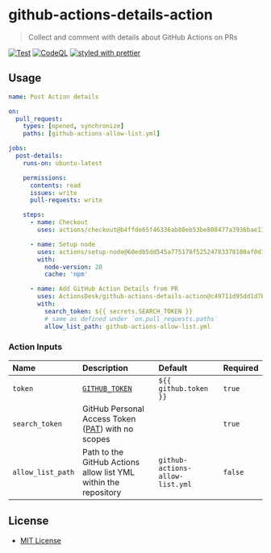 # github-actions-details-action

> Collect and comment with details about GitHub Actions on PRs

[![Test](https://github.com/ActionsDesk/github-actions-details-action/actions/workflows/test.yml/badge.svg)](https://github.com/ActionsDesk/github-actions-details-action/actions/workflows/test.yml) [![CodeQL](https://github.com/ActionsDesk/github-actions-details-action/actions/workflows/codeql.yml/badge.svg)](https://github.com/ActionsDesk/github-actions-details-action/actions/workflows/codeql.yml) [![styled with prettier](https://img.shields.io/badge/styled_with-prettier-ff69b4.svg)](https://github.com/prettier/prettier)

## Usage

```yml
name: Post Action details

on:
  pull_request:
    types: [opened, synchronize]
    paths: [github-actions-allow-list.yml]

jobs:
  post-details:
    runs-on: ubuntu-latest

    permissions:
      contents: read
      issues: write
      pull-requests: write

    steps:
      - name: Checkout
        uses: actions/checkout@b4ffde65f46336ab88eb53be808477a3936bae11

      - name: Setup node
        uses: actions/setup-node@60edb5dd545a775178f52524783378180af0d1f8
        with:
          node-version: 20
          cache: 'npm'

      - name: Add GitHub Action Details from PR
        uses: ActionsDesk/github-actions-details-action@c49711d95dd1d7b855baa08ecac42bc9b4528a27
        with:
          search_token: ${{ secrets.SEARCH_TOKEN }}
          # same as defined under `on.pull_requests.paths`
          allow_list_path: github-actions-allow-list.yml
```

### Action Inputs

| Name              | Description                                                                                                               | Default                         | Required |
| :---------------- | :------------------------------------------------------------------------------------------------------------------------ | :------------------------------ | :------- |
| `token`           | [`GITHUB_TOKEN`](https://docs.github.com/en/actions/reference/authentication-in-a-workflow#about-the-github_token-secret) | `${{ github.token }}`           | `true`   |
| `search_token`    | GitHub Personal Access Token ([PAT]) with no scopes                                                                       |                                 | `true`   |
| `allow_list_path` | Path to the GitHub Actions allow list YML within the repository                                                           | `github-actions-allow-list.yml` | `false`  |

## License

- [MIT License](./license)

[pat]: https://docs.github.com/en/github/authenticating-to-github/creating-a-personal-access-token 'Personal Access Token'
